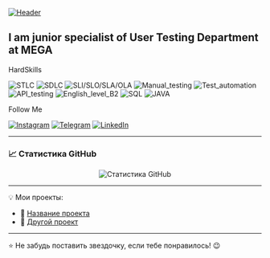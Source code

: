 [![Header](https:https://github.com/Ainazikk/Ainazikk/blob/main/assets/11111.png)](https://www.linkedin.com/feed/)

## I am junior specialist of  User Testing Department at MEGA


HardSkills

![STLC](https://img.shields.io/badge/STLC-00896d?style=plastic)
![SDLC](https://img.shields.io/badge/SDLC-00896d?style=plastic)
![SLI/SLO/SLA/OLA](https://img.shields.io/badge/SLI/SLO/SLA/OLA-00896d?style=plastic)
![Manual_testing](https://img.shields.io/badge/Manual_testing-00896d?style=plastic)
![Test_automation](https://img.shields.io/badge/Test_automation-00896d?style=plastic)
![API_testing](https://img.shields.io/badge/API_testing-00896d?style=plastic)
![English_level_B2](https://img.shields.io/badge/English_level_B2-00896d?style=plastic)
![SQL](https://img.shields.io/badge/SQL-00896d?style=plastic)
![JAVA](https://img.shields.io/badge/SQL-00896d?style=plastic)


Follow Me

[![Instagram](https://img.shields.io/badge/-Instagram-00896d?style=plastic&?style=for-the-badge&logo=instagram&logoColor=fabf01)](https://www.instagram.com/elturanegemberdiev)
[![Telegram](https://img.shields.io/badge/-Telegram-00896d?style=plastic&style=for-the-badge&logo=telegram&logoColor=fabf01)](https://t.me/elturan)
[![LinkedIn](https://img.shields.io/badge/-LinkedIn-00896d?style=plastic&?style=for-the-badge&logo=linkedin&logoColor=fabf01)](https://www.linkedin.com/in/elturan-egemberdiev-8b0678242/)



---

### 📈 Статистика GitHub
<p align="center">
  <img src="https://github-readme-stats.vercel.app/api?username=ТВОЙ_GITHUB&show_icons=true&theme=dark" alt="Статистика GitHub">
</p>

---

💡 Мои проекты:
- 🔗 [Название проекта](https://github.com/ТВОЙ_GITHUB/НазваниеПроекта)
- 🔗 [Другой проект](https://github.com/ТВОЙ_GITHUB/ДругойПроект)

---

⭐ Не забудь поставить звездочку, если тебе понравилось! 😉
